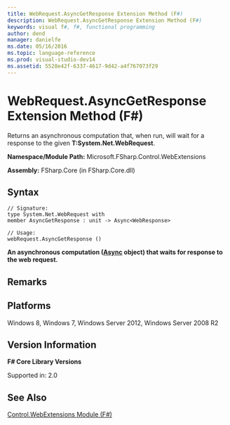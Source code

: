 ```yaml
---
title: WebRequest.AsyncGetResponse Extension Method (F#)
description: WebRequest.AsyncGetResponse Extension Method (F#)
keywords: visual f#, f#, functional programming
author: dend
manager: danielfe
ms.date: 05/16/2016
ms.topic: language-reference
ms.prod: visual-studio-dev14
ms.assetid: 5528e42f-6337-4617-9d42-a4f767073f29 
---
```


# WebRequest.AsyncGetResponse Extension Method (F#)

Returns an asynchronous computation that, when run, will wait for a response to the given **T:System.Net.WebRequest**.

**Namespace/Module Path:** Microsoft.FSharp.Control.WebExtensions

**Assembly:** FSharp.Core (in FSharp.Core.dll)


## Syntax

```
// Signature:
type System.Net.WebRequest with
member AsyncGetResponse : unit -> Async<WebResponse>

// Usage:
webRequest.AsyncGetResponse ()
```

**An asynchronous computation ([Async](http://msdn.microsoft.com/en-us/library/03eb4d12-a01a-4565-a077-5e83f17cf6f7) object) that waits for response to the web request.**
## Remarks

## Platforms
Windows 8, Windows 7, Windows Server 2012, Windows Server 2008 R2


## Version Information
**F# Core Library Versions**

Supported in: 2.0




## See Also
[Control.WebExtensions Module &#40;F&#35;&#41;](Control.WebExtensions-Module-%5BFSharp%5D.md)

